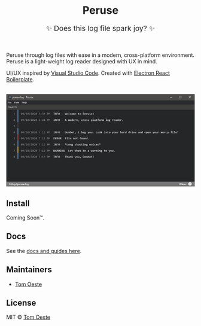 <h1 align="center">Peruse</h1>
<p align="center" style="font-size: 1.2rem;">✨ Does this log file spark joy? ✨</p>

<br>

<p>
  Peruse through log files with ease in a modern, cross-platform environment. Peruse is a light-weight log reader designed with UX in mind.
  
  UI/UX inspired by [Visual Studio Code](https://github.com/Microsoft/vscode). Created with [Electron React Boilerplate](https://github.com/electron-react-boilerplate).
</p>

<br>

<img src="internals/img/peruse-screenshot.jpg" />

<br>

## Install

Coming Soon™.

## Docs

See the [docs and guides here](https://tom-oeste.gitbook.io/peruse/).

## Maintainers

- [Tom Oeste](https://github.com/tomoeste)

## License

MIT © [Tom Oeste](https://github.com/tomoeste)
